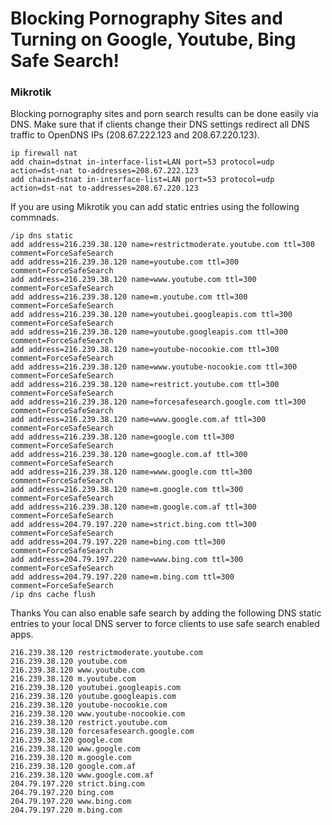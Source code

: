 # Blocking Pornography Sites and Turning on Google, Youtube, Bing Safe Search!

### Mikrotik
Blocking pornography sites and porn search results can be done easily via DNS.
Make sure that if clients change their DNS settings redirect all DNS traffic to OpenDNS IPs (208.67.222.123 and 208.67.220.123).
```
ip firewall nat
add chain=dstnat in-interface-list=LAN port=53 protocol=udp action=dst-nat to-addresses=208.67.222.123
add chain=dstnat in-interface-list=LAN port=53 protocol=udp action=dst-nat to-addresses=208.67.220.123
```
If you are using Mikrotik you can add static entries using the following commnads.
```
/ip dns static
add address=216.239.38.120 name=restrictmoderate.youtube.com ttl=300 comment=ForceSafeSearch
add address=216.239.38.120 name=youtube.com ttl=300 comment=ForceSafeSearch
add address=216.239.38.120 name=www.youtube.com ttl=300 comment=ForceSafeSearch
add address=216.239.38.120 name=m.youtube.com ttl=300 comment=ForceSafeSearch
add address=216.239.38.120 name=youtubei.googleapis.com ttl=300 comment=ForceSafeSearch
add address=216.239.38.120 name=youtube.googleapis.com ttl=300 comment=ForceSafeSearch
add address=216.239.38.120 name=youtube-nocookie.com ttl=300 comment=ForceSafeSearch
add address=216.239.38.120 name=www.youtube-nocookie.com ttl=300 comment=ForceSafeSearch
add address=216.239.38.120 name=restrict.youtube.com ttl=300 comment=ForceSafeSearch
add address=216.239.38.120 name=forcesafesearch.google.com ttl=300 comment=ForceSafeSearch
add address=216.239.38.120 name=www.google.com.af ttl=300 comment=ForceSafeSearch
add address=216.239.38.120 name=google.com ttl=300 comment=ForceSafeSearch
add address=216.239.38.120 name=google.com.af ttl=300 comment=ForceSafeSearch
add address=216.239.38.120 name=www.google.com ttl=300 comment=ForceSafeSearch
add address=216.239.38.120 name=m.google.com ttl=300 comment=ForceSafeSearch
add address=216.239.38.120 name=m.google.com.af ttl=300 comment=ForceSafeSearch
add address=204.79.197.220 name=strict.bing.com ttl=300 comment=ForceSafeSearch
add address=204.79.197.220 name=bing.com ttl=300 comment=ForceSafeSearch
add address=204.79.197.220 name=www.bing.com ttl=300 comment=ForceSafeSearch
add address=204.79.197.220 name=m.bing.com ttl=300 comment=ForceSafeSearch
/ip dns cache flush
```
Thanks
You can also enable safe search by adding the following DNS static entries to your local DNS server to force clients to use safe search enabled apps.
```
216.239.38.120 restrictmoderate.youtube.com
216.239.38.120 youtube.com
216.239.38.120 www.youtube.com
216.239.38.120 m.youtube.com
216.239.38.120 youtubei.googleapis.com
216.239.38.120 youtube.googleapis.com
216.239.38.120 youtube-nocookie.com
216.239.38.120 www.youtube-nocookie.com
216.239.38.120 restrict.youtube.com
216.239.38.120 forcesafesearch.google.com
216.239.38.120 google.com
216.239.38.120 www.google.com
216.239.38.120 m.google.com
216.239.38.120 google.com.af
216.239.38.120 www.google.com.af
204.79.197.220 strict.bing.com
204.79.197.220 bing.com
204.79.197.220 www.bing.com
204.79.197.220 m.bing.com
```
